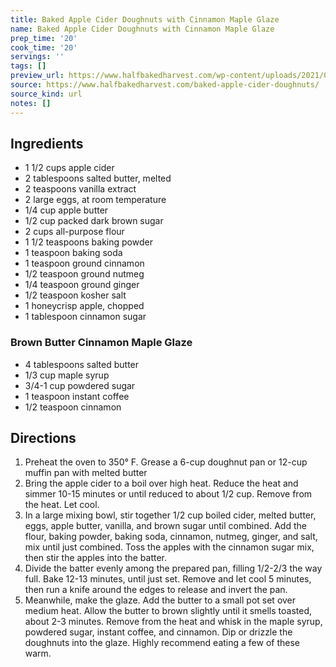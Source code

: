 ```yaml
---
title: Baked Apple Cider Doughnuts with Cinnamon Maple Glaze
name: Baked Apple Cider Doughnuts with Cinnamon Maple Glaze
prep_time: '20'
cook_time: '20'
servings: ''
tags: []
preview_url: https://www.halfbakedharvest.com/wp-content/uploads/2021/09/Baked-Apple-Cider-Doughnuts-with-Cinnamon-Maple-Glaze-8.jpg
source: https://www.halfbakedharvest.com/baked-apple-cider-doughnuts/
source_kind: url
notes: []
---
```


## Ingredients
- 1 1/2 cups apple cider
- 2 tablespoons salted butter, melted
- 2 teaspoons vanilla extract
- 2  large eggs, at room temperature
- 1/4 cup apple butter
- 1/2 cup packed dark brown sugar
- 2 cups all-purpose flour
- 1 1/2 teaspoons baking powder
- 1 teaspoon baking soda
- 1 teaspoon ground cinnamon
- 1/2 teaspoon ground nutmeg
- 1/4 teaspoon ground ginger
- 1/2 teaspoon kosher salt
- 1  honeycrisp apple, chopped
- 1 tablespoon cinnamon sugar

### Brown Butter Cinnamon Maple Glaze 
- 4 tablespoons salted butter
- 1/3 cup maple syrup
- 3/4-1 cup powdered sugar
- 1 teaspoon instant coffee
- 1/2 teaspoon cinnamon


## Directions
1. Preheat the oven to 350° F. Grease a 6-cup doughnut pan or 12-cup muffin pan with melted butter
2. Bring the apple cider to a boil over high heat. Reduce the heat and simmer 10-15 minutes or until reduced to about 1/2 cup. Remove from the heat. Let cool.
3. In a large mixing bowl, stir together 1/2 cup boiled cider, melted butter, eggs, apple butter, vanilla, and brown sugar until combined. Add the flour, baking powder, baking soda, cinnamon, nutmeg, ginger, and salt, mix until just combined. Toss the apples with the cinnamon sugar mix, then stir the apples into the batter.
4. Divide the batter evenly among the prepared pan, filling 1/2-2/3 the way full. Bake 12-13 minutes, until just set. Remove and let cool 5 minutes, then run a knife around the edges to release and invert the pan.
5. Meanwhile, make the glaze. Add the butter to a small pot set over medium heat. Allow the butter to brown slightly until it smells toasted, about 2-3 minutes. Remove from the heat and whisk in the maple syrup, powdered sugar, instant coffee, and cinnamon. Dip or drizzle the doughnuts into the glaze. Highly recommend eating a few of these warm.
